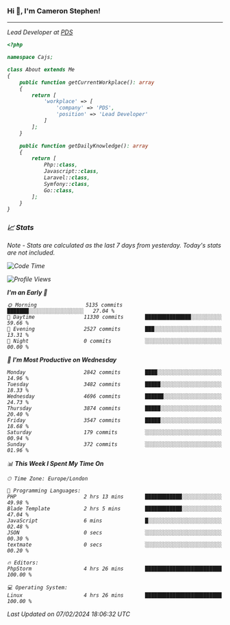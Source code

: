 ### Hi 👋, I'm Cameron Stephen!
<hr>
<p><em>Lead Developer at <a href="https://prindatasolutions.co.uk">PDS</a></p>


```php
<?php

namespace Cajs;

class About extends Me
{
    public function getCurrentWorkplace(): array
    {
        return [
            'workplace' => [
                'company' => 'PDS',
                'position' => 'Lead Developer'
            ]
        ];
    }

    public function getDailyKnowledge(): array
    {
        return [
            Php::class,
            Javascript::class,
            Laravel::class,
            Symfony::class,
            Go::class,
        ];
    }
}
```

### 📈 Stats
<p><em>Note - Stats are calculated as the last 7 days from yesterday. Today's stats are not included.</em></p>


<!--START_SECTION:waka-->
![Code Time](http://img.shields.io/badge/Code%20Time-3%2C652%20hrs%2015%20mins-blue)

![Profile Views](http://img.shields.io/badge/Profile%20Views-0-blue)

**I'm an Early 🐤** 

```text
🌞 Morning                5135 commits        ███████░░░░░░░░░░░░░░░░░░   27.04 % 
🌆 Daytime                11330 commits       ███████████████░░░░░░░░░░   59.66 % 
🌃 Evening                2527 commits        ███░░░░░░░░░░░░░░░░░░░░░░   13.31 % 
🌙 Night                  0 commits           ░░░░░░░░░░░░░░░░░░░░░░░░░   00.00 % 
```
📅 **I'm Most Productive on Wednesday** 

```text
Monday                   2842 commits        ████░░░░░░░░░░░░░░░░░░░░░   14.96 % 
Tuesday                  3482 commits        █████░░░░░░░░░░░░░░░░░░░░   18.33 % 
Wednesday                4696 commits        ██████░░░░░░░░░░░░░░░░░░░   24.73 % 
Thursday                 3874 commits        █████░░░░░░░░░░░░░░░░░░░░   20.40 % 
Friday                   3547 commits        █████░░░░░░░░░░░░░░░░░░░░   18.68 % 
Saturday                 179 commits         ░░░░░░░░░░░░░░░░░░░░░░░░░   00.94 % 
Sunday                   372 commits         ░░░░░░░░░░░░░░░░░░░░░░░░░   01.96 % 
```


📊 **This Week I Spent My Time On** 

```text
🕑︎ Time Zone: Europe/London

💬 Programming Languages: 
PHP                      2 hrs 13 mins       ████████████░░░░░░░░░░░░░   49.98 % 
Blade Template           2 hrs 5 mins        ████████████░░░░░░░░░░░░░   47.04 % 
JavaScript               6 mins              █░░░░░░░░░░░░░░░░░░░░░░░░   02.48 % 
JSON                     0 secs              ░░░░░░░░░░░░░░░░░░░░░░░░░   00.30 % 
textmate                 0 secs              ░░░░░░░░░░░░░░░░░░░░░░░░░   00.20 % 

🔥 Editors: 
PhpStorm                 4 hrs 26 mins       █████████████████████████   100.00 % 

💻 Operating System: 
Linux                    4 hrs 26 mins       █████████████████████████   100.00 % 
```


 Last Updated on 07/02/2024 18:06:32 UTC
<!--END_SECTION:waka-->
